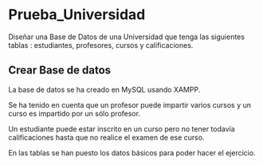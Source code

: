 # Prueba_Universidad

Diseñar una Base de Datos de una Universidad que tenga las siguientes tablas : estudiantes, profesores, cursos y calificaciones.

## Crear Base de datos
La base de datos se ha creado en MySQL usando XAMPP.

Se ha tenido en cuenta que un profesor puede impartir varios cursos y un curso es impartido por un sólo profesor.

Un estudiante puede estar inscrito en un curso pero no tener todavía calificaciones hasta que no realice el examen de ese curso.

En las tablas se han puesto los datos básicos para poder hacer el ejercicio.


